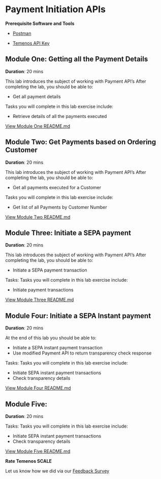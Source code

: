 # Payment Initiation APIs

**Prerequisite Software and Tools**

- [Postman](https://www.postman.com/)

- [Temenos API Key](https://basecamp.temenos.com/s/getting-started-temenos)

## Module One: Getting all the Payment Details

**Duration**: 20 mins

This lab introduces the subject of working with Payment API’s 
After completing the lab, you should be able to:
- Get all payment details

Tasks you will complete in this lab exercise include:

- Retrieve details of all the payments executed 

[View Module One README.md](xxx)

## Module Two: Get Payments based on Ordering Customer

**Duration**: 20 mins

This lab introduces the subject of working with Payment API’s 
After completing the lab, you should be able to:

- Get all payments executed for a Customer

Tasks you will complete in this lab exercise include:

- Get list of all Payments by Customer Number

[View Module Two README.md](xxx)

## Module Three: Initiate a SEPA payment

**Duration**: 20 mins

This lab introduces the subject of working with Payment API’s 
After completing the lab, you should be able to:

- Initiate a SEPA payment transaction

Tasks:	Tasks you will complete in this lab exercise include:

- Initiate payment transactions

[View Module Three README.md](xxx)

## Module Four: Initiate a SEPA Instant payment

**Duration**: 20 mins

At the end of this lab you should be able to:

- Initiate a SEPA instant payment transaction
- Use modified Payment API to return transparency check response

Tasks: Tasks you will complete in this lab exercise include:

- Initiate SEPA instant payment transactions
- Check transparency details

[View Module Four README.md](xxx)

## Module Five:

**Duration**: 20 mins

Tasks: Tasks you will complete in this lab exercise include:

- Initiate SEPA instant payment transactions
- Check transparency details

[View Module Five README.md](xxx)

**Rate Temenos SCALE**

Let us know how we did via our [Feedback Survey](xx)